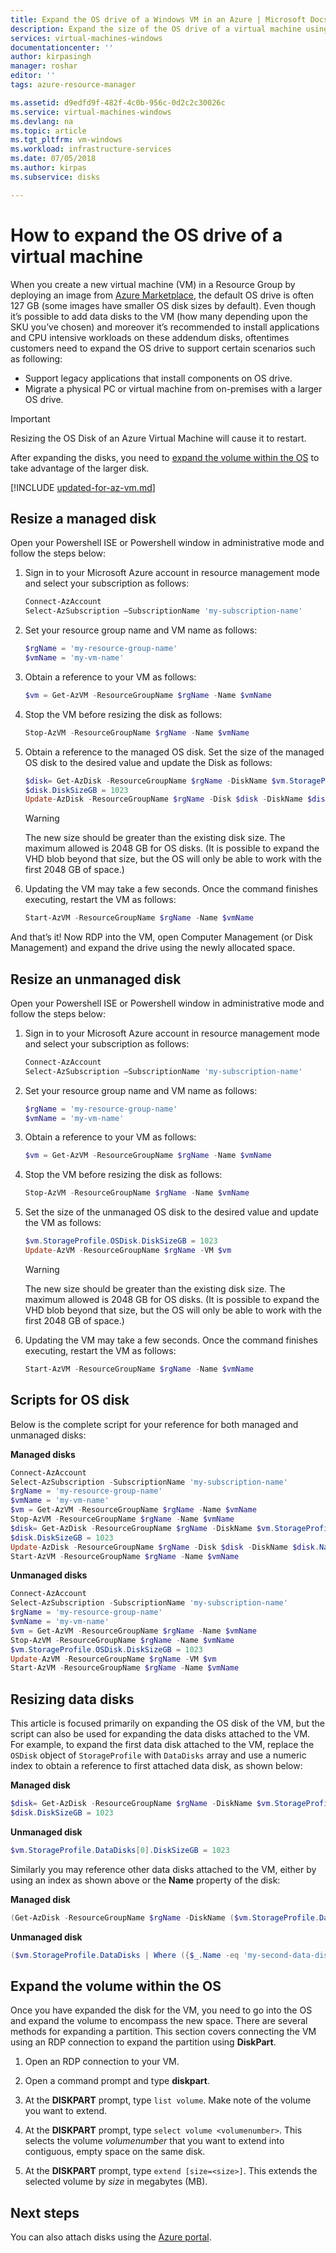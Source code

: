 ```yaml
---
title: Expand the OS drive of a Windows VM in an Azure | Microsoft Docs
description: Expand the size of the OS drive of a virtual machine using Azure Powershell in the  Resource Manager deployment model.
services: virtual-machines-windows
documentationcenter: ''
author: kirpasingh
manager: roshar
editor: ''
tags: azure-resource-manager

ms.assetid: d9edfd9f-482f-4c0b-956c-0d2c2c30026c
ms.service: virtual-machines-windows
ms.devlang: na
ms.topic: article
ms.tgt_pltfrm: vm-windows
ms.workload: infrastructure-services
ms.date: 07/05/2018
ms.author: kirpas
ms.subservice: disks

---
```

# How to expand the OS drive of a virtual machine

When you create a new virtual machine (VM) in a Resource Group by deploying an image from [Azure Marketplace](https://azure.microsoft.com/marketplace/), the default OS drive is often 127 GB (some images have smaller OS disk sizes by default). Even though it’s possible to add data disks to the VM (how many depending upon the SKU you’ve chosen) and moreover it’s recommended to install applications and CPU intensive workloads on these addendum disks, oftentimes customers need to expand the OS drive to support certain scenarios such as following:

- Support legacy applications that install components on OS drive.
- Migrate a physical PC or virtual machine from on-premises with a larger OS drive.


> [!IMPORTANT]
> Resizing the OS Disk of an Azure Virtual Machine will cause it to restart.
>
> After expanding the disks, you need to [expand the volume within the OS](#expand-the-volume-within-the-os) to take advantage of the larger disk.
> 


[!INCLUDE [updated-for-az-vm.md](../../../includes/updated-for-az-vm.md)]


## Resize a managed disk

Open your Powershell ISE or Powershell window in administrative mode and follow the steps below:

1. Sign in to your Microsoft Azure account in resource management mode and select your subscription as follows:
   
   ```powershell
   Connect-AzAccount
   Select-AzSubscription –SubscriptionName 'my-subscription-name'
   ```
2. Set your resource group name and VM name as follows:
   
   ```powershell
   $rgName = 'my-resource-group-name'
   $vmName = 'my-vm-name'
   ```
3. Obtain a reference to your VM as follows:
   
   ```powershell
   $vm = Get-AzVM -ResourceGroupName $rgName -Name $vmName
   ```
4. Stop the VM before resizing the disk as follows:
   
    ```Powershell
    Stop-AzVM -ResourceGroupName $rgName -Name $vmName
    ```
5. Obtain a reference to the managed OS disk. Set the size of the managed OS disk to the desired value and update the Disk as follows:
   
   ```Powershell
   $disk= Get-AzDisk -ResourceGroupName $rgName -DiskName $vm.StorageProfile.OsDisk.Name
   $disk.DiskSizeGB = 1023
   Update-AzDisk -ResourceGroupName $rgName -Disk $disk -DiskName $disk.Name
   ```   
   > [!WARNING]
   > The new size should be greater than the existing disk size. The maximum allowed is 2048 GB for OS disks. (It is possible to expand the VHD blob beyond that size, but the OS will only be able to work with the first 2048 GB of space.)
   > 
   > 
6. Updating the VM may take a few seconds. Once the command finishes executing, restart the VM as follows:
   
   ```Powershell
   Start-AzVM -ResourceGroupName $rgName -Name $vmName
   ```

And that’s it! Now RDP into the VM, open Computer Management (or Disk Management) and expand the drive using the newly allocated space.

## Resize an unmanaged disk

Open your Powershell ISE or Powershell window in administrative mode and follow the steps below:

1. Sign in to your Microsoft Azure account in resource management mode and select your subscription as follows:
   
   ```Powershell
   Connect-AzAccount
   Select-AzSubscription –SubscriptionName 'my-subscription-name'
   ```
2. Set your resource group name and VM name as follows:
   
   ```Powershell
   $rgName = 'my-resource-group-name'
   $vmName = 'my-vm-name'
   ```
3. Obtain a reference to your VM as follows:
   
   ```Powershell
   $vm = Get-AzVM -ResourceGroupName $rgName -Name $vmName
   ```
4. Stop the VM before resizing the disk as follows:
   
    ```Powershell
    Stop-AzVM -ResourceGroupName $rgName -Name $vmName
    ```
5. Set the size of the unmanaged OS disk to the desired value and update the VM as follows:
   
   ```Powershell
   $vm.StorageProfile.OSDisk.DiskSizeGB = 1023
   Update-AzVM -ResourceGroupName $rgName -VM $vm
   ```
   
   > [!WARNING]
   > The new size should be greater than the existing disk size. The maximum allowed is 2048 GB for OS disks. (It is possible to expand the VHD blob beyond that size, but the OS will only be able to work with the first 2048 GB of space.)
   > 
   > 
   
6. Updating the VM may take a few seconds. Once the command finishes executing, restart the VM as follows:
   
   ```Powershell
   Start-AzVM -ResourceGroupName $rgName -Name $vmName
   ```


## Scripts for OS disk

Below is the complete script for your reference for both managed and unmanaged disks:


**Managed disks**

```Powershell
Connect-AzAccount
Select-AzSubscription -SubscriptionName 'my-subscription-name'
$rgName = 'my-resource-group-name'
$vmName = 'my-vm-name'
$vm = Get-AzVM -ResourceGroupName $rgName -Name $vmName
Stop-AzVM -ResourceGroupName $rgName -Name $vmName
$disk= Get-AzDisk -ResourceGroupName $rgName -DiskName $vm.StorageProfile.OsDisk.Name
$disk.DiskSizeGB = 1023
Update-AzDisk -ResourceGroupName $rgName -Disk $disk -DiskName $disk.Name
Start-AzVM -ResourceGroupName $rgName -Name $vmName
```

**Unmanaged disks**

```powershell
Connect-AzAccount
Select-AzSubscription -SubscriptionName 'my-subscription-name'
$rgName = 'my-resource-group-name'
$vmName = 'my-vm-name'
$vm = Get-AzVM -ResourceGroupName $rgName -Name $vmName
Stop-AzVM -ResourceGroupName $rgName -Name $vmName
$vm.StorageProfile.OSDisk.DiskSizeGB = 1023
Update-AzVM -ResourceGroupName $rgName -VM $vm
Start-AzVM -ResourceGroupName $rgName -Name $vmName
```

## Resizing data disks

This article is focused primarily on expanding the OS disk of the VM, but the script can also be used for expanding the data disks attached to the VM. For example, to expand the first data disk attached to the VM, replace the `OSDisk` object of `StorageProfile` with `DataDisks` array and use a numeric index to obtain a reference to first attached data disk, as shown below:

**Managed disk**

```powershell
$disk= Get-AzDisk -ResourceGroupName $rgName -DiskName $vm.StorageProfile.DataDisks[0].Name
$disk.DiskSizeGB = 1023
```


**Unmanaged disk**

```powershell
$vm.StorageProfile.DataDisks[0].DiskSizeGB = 1023
```



Similarly you may reference other data disks attached to the VM, either by using an index as shown above or the **Name** property of the disk:


**Managed disk**

```powershell
(Get-AzDisk -ResourceGroupName $rgName -DiskName ($vm.StorageProfile.DataDisks | Where ({$_.Name -eq 'my-second-data-disk'})).Name).DiskSizeGB = 1023
```

**Unmanaged disk**

```powershell
($vm.StorageProfile.DataDisks | Where ({$_.Name -eq 'my-second-data-disk'}).DiskSizeGB = 1023
```

## Expand the volume within the OS

Once you have expanded the disk for the VM, you need to go into the OS and expand the volume to encompass the new space. There are several methods for expanding a partition. This section covers connecting the VM using an RDP connection to expand the partition using **DiskPart**.

1. Open an RDP connection to your VM.

2.  Open a command prompt and type **diskpart**.

2.  At the **DISKPART** prompt, type `list volume`. Make note of the volume you want to extend.

3.  At the **DISKPART** prompt, type `select volume <volumenumber>`. This selects the volume *volumenumber* that you want to extend into contiguous, empty space on the same disk.

4.  At the **DISKPART** prompt, type `extend [size=<size>]`. This extends the selected volume by *size* in megabytes (MB).


## Next steps

You can also attach disks using the [Azure portal](attach-managed-disk-portal.md).
